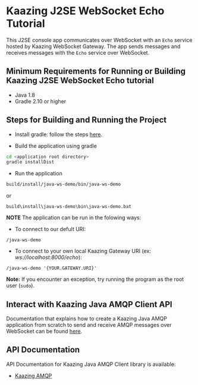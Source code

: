 # Kaazing J2SE WebSocket Echo Tutorial

This J2SE console app communicates over WebSocket with an `Echo` service hosted by Kaazing WebSocket Gateway. The app sends messages and receives messages with the `Echo` service over WebSocket.

## Minimum Requirements for Running or Building Kaazing J2SE WebSocket Echo tutorial

* Java 1.8
* Gradle 2.10 or higher

## Steps for Building and Running the Project

- Install gradle: follow the steps [here](https://gradle.org/gradle-download/).

- Build the application using gradle

```bash
cd <application root directory>
gradle installDist
```

- Run the application 

```bash
build/install/java-ws-demo/bin/java-ws-demo
```
or 
```
build\install\java-ws-demo\bin\java-ws-demo.bat
```
**NOTE** The application can be run in the folowing ways:
- To connect to our defult URI:
```
/java-ws-demo
```
- To connect to your own local Kaazing Gateway URI (ex: *ws://localhost:8000/echo*):
```
/java-ws-demo '{YOUR.GATEWAY.URI}'
```

**Note:** If you encounter an exception, try running the program as the root user (`sudo`).

## Interact with Kaazing Java AMQP Client API

Documentation that explains how to create a Kaazing Java AMQP application from scratch to send and receive AMQP messages over WebSocket can be found [here](http://kaazing.com/doc/5.0/amqp_client_docs/dev-java/o_dev_java.html).

## API Documentation

API Documentation for Kaazing Java AMQP Client library is available:

* [Kaazing AMQP](http://kaazing.com/doc/5.0/amqp_client_docs/apidoc/client/java/amqp/client/index.html)

